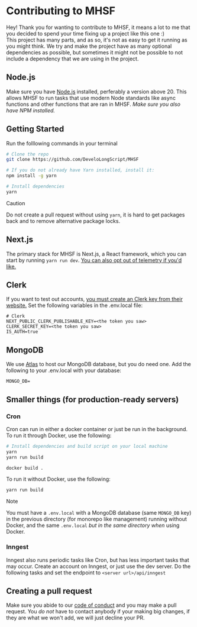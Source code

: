 # Contributing to MHSF
Hey! Thank you for wanting to contribute to MHSF, it means a lot to me that you decided to spend your time fixing up a project like this one :) <br>
This project has many parts, and as so, it's not as easy to get it running as you might think. We try and make the project have as many optional dependencies as possible,
but sometimes it might not be possible to not include a dependency that we are using in the project. 

## Node.js
Make sure you have [Node.js](nodejs.org) installed, perferably a version above 20. This allows MHSF to run tasks that use modern Node standards like async functions
and other functions that are ran in MHSF. *Make sure you also have NPM installed.*

## Getting Started
Run the folllowing commands in your terminal
```bash
# Clone the repo
git clone https://github.com/DeveloLongScript/MHSF

# If you do not already have Yarn installed, install it:
npm install -g yarn

# Install dependencies
yarn
```

> [!CAUTION]
> Do not create a pull request without using `yarn`, it is hard to get packages back and to remove alternative package locks.

## Next.js
The primary stack for MHSF is Next.js, a React framework, which you can start by running `yarn run dev`.
[You can also opt out of telemetry if you'd like.](https://nextjs.org/telemetry)

## Clerk
If you want to test out accounts, [you must create an Clerk key from their website.](clerk.com)
Set the following variables in the .env.local file:
```env
# Clerk
NEXT_PUBLIC_CLERK_PUBLISHABLE_KEY=<the token you saw>
CLERK_SECRET_KEY=<the token you saw>
IS_AUTH=true
```

## MongoDB
We use [Atlas](https://www.mongodb.com/atlas) to host our MongoDB database, but you do need one. Add the following to your .env.local with your database:
```env
MONGO_DB=
```

## Smaller things (for production-ready servers)

### Cron
Cron can run in either a docker container or just be run in the background. To run it through Docker, use the following:
```bash
# Install dependencies and build script on your local machine
yarn
yarn run build

docker build .
```
To run it without Docker, use the following:
```bash
yarn run build
```

> [!NOTE]
> You must have a `.env.local` with a MongoDB database (same `MONGO_DB` key) in the previous directory (for monorepo like management) running without Docker, and
> the same `.env.local` *but in the same directory when* using Docker.

### Inngest
Inngest also runs periodic tasks like Cron, but has less important tasks that may occur. Create an account on Inngest, or just use the dev server.
Do the following tasks and set the endpoint to `<server url>/api/inngest`

## Creating a pull request
Make sure you abide to our [code of conduct](https://github.com/DeveloLongScript/MHSF/blob/main/CODE_OF_CONDUCT.md) and you may make a pull request. You *do not*
have to contact anybody if your making big changes, if they are what we won't add, we will just decline your PR.
